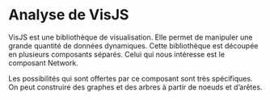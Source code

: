# Analyse de VisJS


VisJS est une bibliothèque de visualisation. Elle permet de manipuler une grande quantité de données dynamiques. Cette bibliothèque est découpée en plusieurs composants séparés. Celui qui nous intéresse est le composant Network.

Les possibilités qui sont offertes par ce composant sont très spécifiques. On peut construire des graphes et des arbres à partir de noeuds et d’arêtes. 
